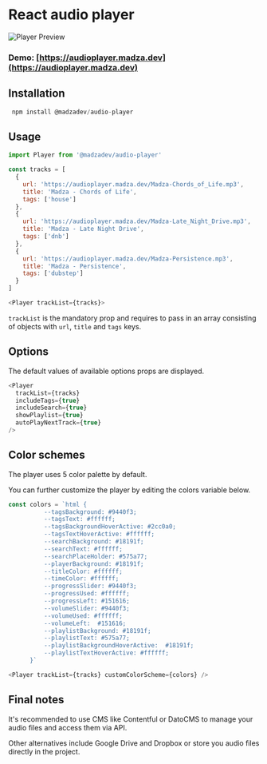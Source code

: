 # React audio player

![Player Preview](https://i.imgur.com/qVX68ve.gif)

### Demo: [https://audioplayer.madza.dev](https://audioplayer.madza.dev)

## Installation

```javascript
 npm install @madzadev/audio-player
```

## Usage

```javascript
import Player from '@madzadev/audio-player'
```

```javascript
const tracks = [
  {
    url: 'https://audioplayer.madza.dev/Madza-Chords_of_Life.mp3',
    title: 'Madza - Chords of Life',
    tags: ['house']
  },
  {
    url: 'https://audioplayer.madza.dev/Madza-Late_Night_Drive.mp3',
    title: 'Madza - Late Night Drive',
    tags: ['dnb']
  },
  {
    url: 'https://audioplayer.madza.dev/Madza-Persistence.mp3',
    title: 'Madza - Persistence',
    tags: ['dubstep']
  }
]
```

```javascript
<Player trackList={tracks}>
```

`trackList` is the mandatory prop and requires to pass in an array consisting of objects with `url`, `title` and `tags` keys.

## Options

The default values of available options props are displayed.

```javascript
<Player
  trackList={tracks}
  includeTags={true}
  includeSearch={true}
  showPlaylist={true}
  autoPlayNextTrack={true}
/>
```

## Color schemes

The player uses 5 color palette by default.

You can further customize the player by editing the colors variable below.

```javascript
const colors = `html {
          --tagsBackground: #9440f3;
          --tagsText: #ffffff;
          --tagsBackgroundHoverActive: #2cc0a0;
          --tagsTextHoverActive: #ffffff;
          --searchBackground: #18191f;
          --searchText: #ffffff;
          --searchPlaceHolder: #575a77;
          --playerBackground: #18191f;
          --titleColor: #ffffff; 
          --timeColor: #ffffff;
          --progressSlider: #9440f3;
          --progressUsed: #ffffff;
          --progressLeft: #151616;
          --volumeSlider: #9440f3;
          --volumeUsed: #ffffff;
          --volumeLeft:  #151616;
          --playlistBackground: #18191f;
          --playlistText: #575a77;
          --playlistBackgroundHoverActive:  #18191f;
          --playlistTextHoverActive: #ffffff;
      }`
```

```javascript
<Player trackList={tracks} customColorScheme={colors} />
```

## Final notes

It's recommended to use CMS like Contentful or DatoCMS to manage your audio files and access them via API.

Other alternatives include Google Drive and Dropbox or store you audio files directly in the project.
